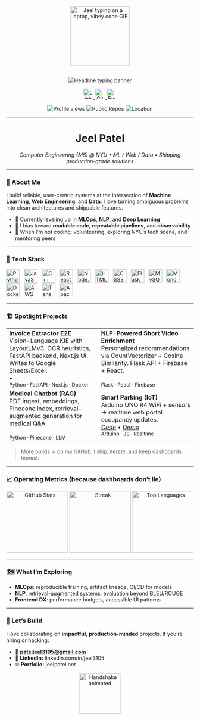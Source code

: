 <!-- HERO -->
<div align="center">
  <img alt="Jeel typing on a laptop, vibey code GIF" height="160" src="https://media.giphy.com/media/qgQUggAC3Pfv687qPC/giphy.gif" />
  <br/><br/>

  <!-- Typing headline -->
  <img alt="Headline typing banner"
       src="https://readme-typing-svg.demolab.com?font=Inter&weight=600&size=28&duration=3200&pause=800&center=true&vCenter=true&multiline=true&width=800&height=90&lines=Hi%2C+I'm+Jeel+%F0%9F%91%8B;I+build+data-driven+apps+that+ship+and+scale." />
  
  <!-- Socials -->
  <p>
    <a href="https://www.linkedin.com/in/jeel3105/">
      <img alt="LinkedIn" height="28" 
           src="https://img.shields.io/static/v1?label=&message=LinkedIn&color=0A66C2&logo=linkedin&logoColor=white&style=for-the-badge"/>
    </a>
    <a href="https://github.com/Jex2l">
      <img alt="GitHub" height="28"
           src="https://img.shields.io/static/v1?label=&message=GitHub&color=181717&logo=github&logoColor=white&style=for-the-badge"/>
    </a>
    <a href="mailto:pateljeel3105@gmail.com">
      <img alt="Email" height="28"
           src="https://img.shields.io/static/v1?label=&message=Email&color=D14836&logo=gmail&logoColor=white&style=for-the-badge"/>
    </a>
    <!-- TODO: Portfolio -->
    <!-- <a href="YOUR_PORTFOLIO_URL">
      <img alt="Portfolio" height="28"
           src="https://img.shields.io/static/v1?label=&message=Portfolio&color=4F46E5&logo=vercel&logoColor=white&style=for-the-badge"/>
    </a> -->
  </p>

  <!-- KPI quick hits -->
  <p>
    <img alt="Profile views" src="https://komarev.com/ghpvc/?username=Jex2l&label=Profile%20Views&color=0E8A16&style=flat-square"/>
    <img alt="Public Repos" src="https://img.shields.io/badge/Repos-Active-green?style=flat-square"/>
    <img alt="Location" src="https://img.shields.io/badge/NYU-New%20York-purple?style=flat-square"/>
  </p>
</div>

---

<h1 align="center">Jeel Patel</h1>
<p align="center"><i>Computer Engineering (MS) @ NYU • ML / Web / Data • Shipping production-grade solutions</i></p>

---

### 🚀 About Me
I build reliable, user-centric systems at the intersection of **Machine Learning**, **Web Engineering**, and **Data**. I love turning ambiguous problems into clean architectures and shippable features.

- 🔭 Currently leveling up in **MLOps**, **NLP**, and **Deep Learning**
- 🧱 I bias toward **readable code**, **repeatable pipelines**, and **observability**
- 🌆 When I’m not coding: volunteering, exploring NYC’s tech scene, and mentoring peers

---

### 🧰 Tech Stack
<div align="left">
  <img alt="Python" title="Python" src="https://cdn.jsdelivr.net/gh/devicons/devicon/icons/python/python-original.svg" height="36"/> &nbsp;
  <img alt="JavaScript" title="JavaScript" src="https://cdn.jsdelivr.net/gh/devicons/devicon/icons/javascript/javascript-original.svg" height="36"/> &nbsp;
  <img alt="C++" title="C++" src="https://cdn.jsdelivr.net/gh/devicons/devicon/icons/cplusplus/cplusplus-original.svg" height="36"/> &nbsp;
  <img alt="React" title="React" src="https://cdn.jsdelivr.net/gh/devicons/devicon/icons/react/react-original.svg" height="36"/> &nbsp;
  <img alt="Node.js" title="Node.js" src="https://cdn.jsdelivr.net/gh/devicons/devicon/icons/nodejs/nodejs-original.svg" height="36"/> &nbsp;
  <img alt="HTML5" title="HTML5" src="https://cdn.jsdelivr.net/gh/devicons/devicon/icons/html5/html5-original.svg" height="36"/> &nbsp;
  <img alt="CSS3" title="CSS3" src="https://cdn.jsdelivr.net/gh/devicons/devicon/icons/css3/css3-original.svg" height="36"/> &nbsp;
  <img alt="Flask" title="Flask" src="https://cdn.jsdelivr.net/gh/devicons/devicon/icons/flask/flask-original.svg" height="36"/> &nbsp;
  <img alt="MySQL" title="MySQL" src="https://cdn.jsdelivr.net/gh/devicons/devicon/icons/mysql/mysql-original.svg" height="36"/> &nbsp;
  <img alt="MongoDB" title="MongoDB" src="https://cdn.jsdelivr.net/gh/devicons/devicon/icons/mongodb/mongodb-original.svg" height="36"/> &nbsp;
  <img alt="Docker" title="Docker" src="https://cdn.jsdelivr.net/gh/devicons/devicon/icons/docker/docker-original.svg" height="36"/> &nbsp;
  <img alt="AWS" title="AWS" src="https://cdn.jsdelivr.net/gh/devicons/devicon/icons/amazonwebservices/amazonwebservices-original.svg" height="36"/> &nbsp;
  <img alt="TensorFlow" title="TensorFlow" src="https://cdn.jsdelivr.net/gh/devicons/devicon/icons/tensorflow/tensorflow-original.svg" height="36"/> &nbsp;
  <img alt="Apache Spark" title="Apache Spark" src="https://cdn.jsdelivr.net/gh/devicons/devicon/icons/apache/apache-original.svg" height="36"/>
</div>

---

### 🏗 Spotlight Projects
<table>
  <tr>
    <td>
      <b>Invoice Extractor E2E</b><br/>
      Vision-Language KIE with LayoutLMv3, OCR heuristics, FastAPI backend, Next.js UI. Writes to Google Sheets/Excel.
      <br/> • 
      <br/><sub>Python · FastAPI · Next.js · Docker</sub>
    </td>
    <td>
      <b>NLP-Powered Short Video Enrichment</b><br/>
      Personalized recommendations via CountVectorizer + Cosine Similarity. Flask API + Firebase + React.
      <br/>
      <br/><sub>Flask · React · Firebase</sub>
    </td>
  </tr>
  <tr>
    <td>
      <b>Medical Chatbot (RAG)</b><br/>
      PDF ingest, embeddings, Pinecone index, retrieval-augmented generation for medical Q&A.
      <br/>
      <br/><sub>Python · Pinecone · LLM</sub>
    </td>
    <td>
      <b>Smart Parking (IoT)</b><br/>
      Arduino UNO R4 WiFi + sensors → realtime web portal occupancy updates.
      <br/>
      <a href="https://github.com/Jex2l"><i>Code</i></a> • 
      <a href="#"><i>Demo</i></a>
      <br/><sub>Arduino · JS · Realtime</sub>
    </td>
  </tr>
</table>

> More builds ↓ on my GitHub. I ship, iterate, and keep dashboards honest.

---

### 📈 Operating Metrics (because dashboards don’t lie)
<div align="center">
  <img alt="GitHub Stats" height="165"
       src="https://github-readme-stats.vercel.app/api?username=Jex2l&show_icons=true&hide_title=true&rank_icon=percentile&include_all_commits=true&theme=transparent"/>
  <img alt="Streak" height="165"
       src="https://streak-stats.demolab.com?user=Jex2l&theme=transparent&hide_border=false"/>
  <img alt="Top Languages" height="165"
       src="https://github-readme-stats.vercel.app/api/top-langs/?username=Jex2l&layout=compact&theme=transparent&langs_count=8"/>
</div>

---

### 🗺️ What I’m Exploring
- **MLOps**: reproducible training, artifact lineage, CI/CD for models
- **NLP**: retrieval-augmented systems, evaluation beyond BLEU/ROUGE
- **Frontend DX**: performance budgets, accessible UI patterns

---

### 🤝 Let’s Build
I love collaborating on **impactful**, **production-minded** projects. If you’re hiring or hacking:
- 📧 **pateljeel3105@gmail.com**
- 💼 **LinkedIn:** linkedin.com/in/jeel3105
- 🌐 **Portfolio:** jeelpatel.net <!-- TODO: add your portfolio URL -->

<div align="center">
  <img alt="Handshake animated" height="110"
       src="https://media.giphy.com/media/v1.Y2lkPTc5MGI3NjExejB4MTlwMTdpeDF3dzJoMjdrZ3VkM2NrcHMyM25paHV0b2Fic3hkdSZlcD12MV9naWZzX3NlYXJjaCZjdD1n/M9gbBd9nbDrOTu1Mqx/giphy.gif"/>
</div>

<!-- Accessibility & Reliability Notes:
- All images include alt text.
- External stat services can rate-limit. If a badge fails, refresh or set a static screenshot.
- Replace TODO placeholders with your links for maximum conversion. -->

